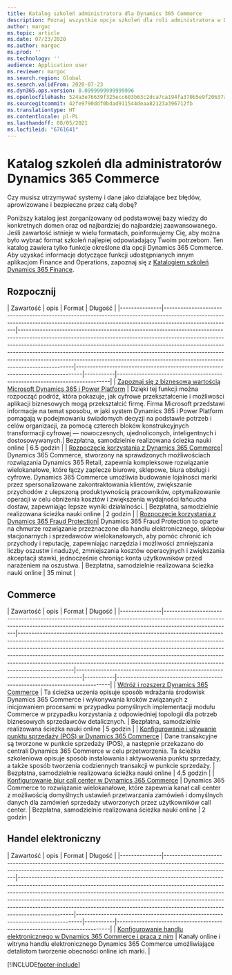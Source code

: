 ```yaml
---
title: Katalog szkoleń administratora dla Dynamics 365 Commerce
description: Poznaj wszystkie opcje szkoleń dla roli administratora w Dynamics 365 Commerce.
author: margoc
ms.topic: article
ms.date: 07/23/2020
ms.author: margoc
ms.prod: ''
ms.technology: ''
audience: Application user
ms.reviewer: margoc
ms.search.region: Global
ms.search.validFrom: 2020-07-23
ms.dyn365.ops.version: 8.0999999999999996
ms.openlocfilehash: 524a3e76639f325ecc603b63c2dca7ca194fa370b5e9f20637a5a39250eb21f6
ms.sourcegitcommit: 42fe9790ddf0bdad911544deaa82123a396712fb
ms.translationtype: HT
ms.contentlocale: pl-PL
ms.lasthandoff: 08/05/2021
ms.locfileid: "6761641"
---
```

# <a name="learning-catalog-for-dynamics-365-commerce-administrators"></a>Katalog szkoleń dla administratorów Dynamics 365 Commerce

Czy musisz utrzymywać systemy i dane jako działające bez błędów, aprowizowane i bezpieczne przez całą dobę?

Poniższy katalog jest zorganizowany od podstawowej bazy wiedzy do konkretnych domen oraz od najbardziej do najbardziej zaawansowanego. Jeśli zawartość istnieje w wielu formatach, poinformujemy Cię, aby można było wybrać format szkoleń najlepiej odpowiadający Twoim potrzebom. Ten katalog zawiera tylko funkcje określone dla opcji Dynamics 365 Commerce. Aby uzyskać informacje dotyczące funkcji udostępnianych innym aplikacjom Finance and Operations, zapoznaj się z [Katalogiem szkoleń Dynamics 365 Finance](../../finance/get-started/learning-catalog-administrator.md).

## <a name="get-started"></a>Rozpocznij<a name="get-started"></a>

| Zawartość  | opis  | Format  | Długość    |
|---------------|------------------------------------------------------------------------------------------------------------------------------------------------------------------------------------|--------------------------------------------------------------------------------------------------------------------------------------------------------------------------------------------------------------------------------------------------------------------------------------------------------------------------------------------------------------------------------------------------------------------------|--------------------------------------------------------------------------------|-----------|---------------------------------------------------------------------------|
| [Zapoznaj się z biznesową wartością Microsoft Dynamics 365 i Power Platform](/learn/paths/learn-business-value-of-dynamics-365-and-power-platform/)   | Dzięki tej funkcji można rozpocząć podróż, która pokazuje, jak cyfrowe przekształcenie i możliwości aplikacji biznesowych mogą przekształcić firmę. Firma Microsoft przedstawi informacje na temat sposobu, w jaki system Dynamics 365 i Power   Platform pomagają w podejmowaniu świadomych decyzji na podstawie potrzeb i celów organizacji, za pomocą czterech bloków konstrukcyjnych transformacji cyfrowej — nowoczesnych, ujednoliconych, inteligentnych i dostosowywanych.| Bezpłatna, samodzielnie realizowana ścieżka nauki online | 6.5 godzin |
| [Rozpoczęcie korzystania z Dynamics 365 Commerce](/learn/paths/get-started-dynamics-365-commerce/)| Dynamics 365 Commerce, stworzony na sprawdzonych   możliwościach rozwiązania Dynamics 365 Retail, zapewnia kompleksowe rozwiązanie wielokanałowe, które łączy zaplecze biurowe, sklepowe, biura obsługi i cyfrowe. Dynamics 365   Commerce umożliwia budowanie lojalności marki przez spersonalizowane zakontraktowania klientów, zwiększanie przychodów z ulepszoną produktywnością pracowników, optymalizowanie operacji w celu obniżenia kosztów i zwiększenia wydajności łańcucha dostaw, zapewniając lepsze wyniki działalności. | Bezpłatna, samodzielnie realizowana ścieżka nauki online | 2 godzin   |
| [Rozpoczęcie korzystania z Dynamics 365 Fraud Protection](/learn/modules/get-started-fraud-protection/)| Dynamics 365 Fraud Protection to oparte na chmurze rozwiązanie przeznaczone dla handlu elektronicznego, sklepów stacjonarnych i sprzedawców wielokanałowych, aby pomóc chronić ich przychody i reputację, zapewniając narzędzia i możliwości zmniejszania liczby oszustw i nadużyć, zmniejszania kosztów operacyjnych i zwiększania akceptacji stawki, jednocześnie chroniąc konta użytkowników przed narażeniem na oszustwa. | Bezpłatna, samodzielnie realizowana ścieżka nauki online | 35 minut |

## <a name="commerce"></a>Commerce<a name="commerce"></a>

| Zawartość  | opis  | Format  | Długość    |
|---------------|------------------------------------------------------------------------------------------------------------------------------------------------------------------------------------|--------------------------------------------------------------------------------------------------------------------------------------------------------------------------------------------------------------------------------------------------------------------------------------------------------------------------------------------------------------------------------------------------------------------------|--------------------------------------------------------------------------------|-----------|---------------------------------------------------------------------------|
| [Wdróż i rozszerz Dynamics 365 Commerce](/learn/paths/deploy-dynamics-365-commerce/) | Ta ścieżka uczenia opisuje sposób wdrażania środowisk Dynamics 365 Commerce i wykonywania kroków związanych z inicjowaniem procesami w przypadku pomyślnych implementacji modułu Commerce w przypadku korzystania z odpowiedniej topologii dla potrzeb biznesowych sprzedawców detalicznych. | Bezpłatna, samodzielnie realizowana ścieżka nauki online | 5 godzin   |
| [Konfigurowanie i używanie punktu sprzedaży (POS) w Dynamics 365 Commerce](/learn/paths/configure-use-pos-commerce/)         | Dane transakcyjne są tworzone w punkcie sprzedaży (POS), a następnie przekazano do centrali Dynamics 365 Commerce w celu przetworzenia. Ta ścieżka szkoleniowa opisuje sposób instalowania i aktywowania punktu sprzedaży, a także sposób tworzenia codziennych transakcji w punkcie sprzedaży. | Bezpłatna, samodzielnie realizowana ścieżka nauki online | 4.5 godzin |
| [Konfigurowanie biur call center w Dynamics 365 Commerce](/learn/paths/configure-work-call-centers-commerce/) | Dynamics 365 Commerce to rozwiązanie wielokanałowe, które zapewnia kanał call center z możliwością domyślnych ustawień przetwarzania zamówień i domyślnych danych dla zamówień sprzedaży utworzonych przez użytkowników call center.                                  | Bezpłatna, samodzielnie realizowana ścieżka nauki online | 2 godzin   |

## <a name="e-commerce"></a>Handel elektroniczny<a name="e-commerce"></a>

| Zawartość  | opis  | Format  | Długość    |
|---------------|------------------------------------------------------------------------------------------------------------------------------------------------------------------------------------|--------------------------------------------------------------------------------------------------------------------------------------------------------------------------------------------------------------------------------------------------------------------------------------------------------------------------------------------------------------------------------------------------------------------------|--------------------------------------------------------------------------------|-----------|---------------------------------------------------------------------------|
| [Konfigurowanie handlu elektronicznego w Dynamics 365 Commerce i praca z nim](/learn/paths/configure-work-e-commerce/)              | Kanały online i witryna handlu elektronicznego Dynamics 365 Commerce umożliwiające detalistom tworzenie obecności online ich marki. |


[!INCLUDE[footer-include](../../includes/footer-banner.md)]